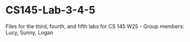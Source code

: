 # CS145-Lab-3-4-5
Files for the third, fourth, and fifth labs for CS 145 W25 - Group members: Lucy, Sunny, Logan
